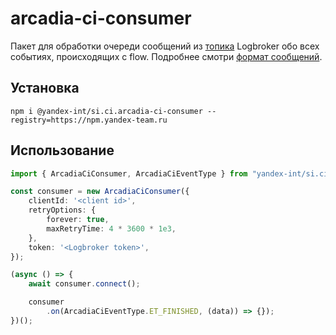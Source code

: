 # arcadia-ci-consumer

Пакет для обработки очереди сообщений из [топика] Logbroker обо всех событиях, происходящих с flow.
Подробнее смотри [формат сообщений].

## Установка

```console
npm i @yandex-int/si.ci.arcadia-ci-consumer --registry=https://npm.yandex-team.ru
```

## Использование

```ts
import { ArcadiaCiConsumer, ArcadiaCiEventType } from "yandex-int/si.ci.arcadia-ci-consumer";

const consumer = new ArcadiaCiConsumer({
    clientId: '<client id>',
    retryOptions: {
        forever: true,
        maxRetryTime: 4 * 3600 * 1e3,
    },
    token: '<Logbroker token>',
});

(async () => {
    await consumer.connect();

    consumer
        .on(ArcadiaCiEventType.ET_FINISHED, (data)) => {});
})();
```

[топика]: https://logbroker.yandex-team.ru/lbkx/accounts/ci/events/stable
[формат сообщений]: https://a.yandex-team.ru/svn/trunk/arcadia/ci/proto/event/event.proto?rev=r9021492
